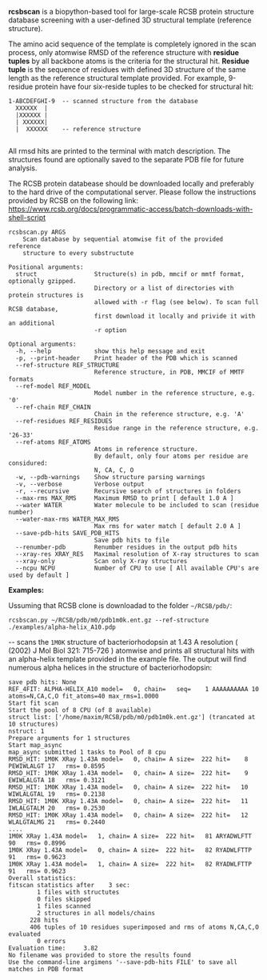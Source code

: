 **rcsbscan** is a biopython-based tool for large-scale RCSB protein 
structure database screening with a user-defined 3D structural template (reference structure).

The amino acid sequence of the template is completely ignored in the scan process, only atomwise RMSD of the reference 
structure with **residue tuples** by all backbone atoms is the criteria for the structural hit. 
**Residue tuple** is the sequence of residues with defined 3D structure of the same length as the 
reference structural template provided. For example, 9-residue protein have four six-reside tuples to be checked for 
structural hit:
```buildoutcfg
1-ABCDEFGHI-9  -- scanned structure from the database
  XXXXXX  |
  |XXXXXX |
  | XXXXXX|
  |  XXXXXX    -- reference structure
 
```
All rmsd hits are printed to the terminal with match description. The structures found 
are optionally saved to the separate PDB file for future analysis.

The RCSB protein databease should be downloaded locally and preferably to the hard drive of the 
computational server. Please follow the instructions provided by RCSB on the following link:
https://www.rcsb.org/docs/programmatic-access/batch-downloads-with-shell-script

```
rcsbscan.py ARGS 
    Scan database by sequential atomwise fit of the provided  reference 
    structure to every substructute

Positional arguments:
  struct                Structure(s) in pdb, mmcif or mmtf format, optionally gzipped. 
                        Directory or a list of directories with protein structures is 
                        allowed with -r flag (see below). To scan full RCSB database, 
                        first download it locally and privide it with an additional 
                        -r option

Optional arguments:
  -h, --help            show this help message and exit
  -p, --print-header    Print header of the PDB which is scanned
  --ref-structure REF_STRUCTURE
                        Reference structure, in PDB, MMCIF of MMTF formats
  --ref-model REF_MODEL
                        Model number in the reference structure, e.g. '0'
  --ref-chain REF_CHAIN
                        Chain in the reference structure, e.g. 'A'
  --ref-residues REF_RESIDUES
                        Residue range in the reference structure, e.g. '26-33'
  --ref-atoms REF_ATOMS
                        Atoms in reference structure. 
                        By default, only four atoms per residue are considured: 
                        N, CA, C, O
  -w, --pdb-warnings    Show structure parsing warnings
  -v, --verbose         Verbose output
  -r, --recursive       Recursive search of structures in folders
  --max-rms MAX_RMS     Maximum RMSD to print [ default 1.0 A ] 
  --water WATER         Water molecule to be included to scan (residue number)
  --water-max-rms WATER_MAX_RMS
                        Max rms for water match [ default 2.0 A ] 
  --save-pdb-hits SAVE_PDB_HITS
                        Save pdb hits to file
  --renumber-pdb        Renumber residues in the output pdb hits
  --xray-res XRAY_RES   Maximal resolution of X-ray structures to scan
  --xray-only           Scan only X-ray structures
  --ncpu NCPU           Number of CPU to use [ All available CPU's are used by default ] 
```
**Examples:**

Ussuming that RCSB clone is downloadad to the folder ```~/RCSB/pdb/```:
```
rcsbscan.py ~/RCSB/pdb/m0/pdb1m0k.ent.gz --ref-structure ./examples/alpha-helix_A10.pdp
```
-- scans the ``1M0K`` structure of bacteriorhodopsin at 1.43 A resolution 
( (2002) J Mol Biol 321: 715-726 )
atomwise and prints all structural hits with an alpha-helix template provided in the example file. 
The output will find numerous alpha helices in the structure of bacteriorhodopsin:
```buildoutcfg
save pdb hits: None
REF_4FIT: ALPHA-HELIX_A10 model=   0, chain=   seq=    1 AAAAAAAAAA 10   atoms=N,CA,C,O fit_atoms=40 max_rms=1.0000
Start fit scan
Start the pool of 8 CPU (of 8 available)
struct list: ['/home/maxim/RCSB/pdb/m0/pdb1m0k.ent.gz'] (trancated at 10 structures)
nstruct: 1
Prepare arguments for 1 structures
Start map_async
map_async submitted 1 tasks to Pool of 8 cpu
RMSD_HIT: 1M0K XRay 1.43A model=   0, chain= A size=  222 hit=    8 PEWIWLALGT 17   rms= 0.8595
RMSD_HIT: 1M0K XRay 1.43A model=   0, chain= A size=  222 hit=    9 EWIWLALGTA 18   rms= 0.3121
RMSD_HIT: 1M0K XRay 1.43A model=   0, chain= A size=  222 hit=   10 WIWLALGTAL 19   rms= 0.2138
RMSD_HIT: 1M0K XRay 1.43A model=   0, chain= A size=  222 hit=   11 IWLALGTALM 20   rms= 0.2530
RMSD_HIT: 1M0K XRay 1.43A model=   0, chain= A size=  222 hit=   12 WLALGTALMG 21   rms= 0.2440
....
1M0K XRay 1.43A model=   1, chain= A size=  222 hit=   81 ARYADWLFTT 90   rms= 0.8996
1M0K XRay 1.43A model=   0, chain= A size=  222 hit=   82 RYADWLFTTP 91   rms= 0.9623
1M0K XRay 1.43A model=   1, chain= A size=  222 hit=   82 RYADWLFTTP 91   rms= 0.9623
Overall statistics:
fitscan statistics after    3 sec:
        1 files with structutes
        0 files skipped
        1 files scanned
        2 structures in all models/chains
      228 hits
      406 tuples of 10 residues superimposed and rms of atoms N,CA,C,O evaluated
        0 errors
Evaluation time:     3.82
No filename was provided to store the results found
Use the command-line argimens '--save-pdb-hits FILE' to save all matches in PDB format
```
